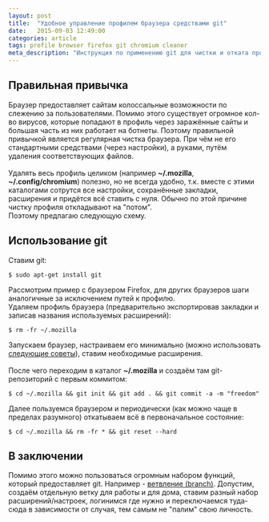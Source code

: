 ```yaml
---
layout: post
title:  "Удобное управление профилем браузера средствами git"
date:   2015-09-03 12:49:00
categories: article
tags: profile browser firefox git chromium cleaner
meta_description: "Инструкция по применению git для чистки и отката профиля браузера"
---
```


## Правильная привычка

Браузер предоставляет сайтам колоссальные возможности по слежению за пользователями. Помимо этого существует огромное кол-во вирусов, которые попадают в профиль через заражённые сайты и большая часть из них работает на ботнеты. Поэтому правильной привычкой является регулярная чистка браузера. При чём не его стандартными средствами (через настройки), а руками, путём удаления соответствующих файлов.<br><br>
Удалять весь профиль целиком (например **~/.mozilla**, **~/.config/chromium**) полезно, но не всегда удобно, т.к. вместе с этими каталогами сотрутся все настройки, сохранённые закладки, расширения и придётся всё ставить с нуля. Обычно по этой причине чистку профиля откладывают на "потом".<br>
Поэтому предлагаю следующую схему.<br>

## Использование git

Ставим git:

```
$ sudo apt-get install git
```

Рассмотрим пример с браузером Firefox, для других браузеров шаги аналогичные за исключением путей к профилю.<br>
Удаляем профиль браузера (предварительно экспортировав закладки и записав названия используемых расширений):

```
$ rm -fr ~/.mozilla
```

Запускаем браузер, настраиваем его минимально (можно использовать <a href="/article/firefox-secure-tweak/" target="_blank">следующие советы</a>), ставим необходимые расширения. <br><br>
После чего переходим в каталог **~/.mozilla** и создаём там git-репозиторий с первым коммитом:

```
$ cd ~/.mozilla && git init && git add . && git commit -a -m "freedom"
```

Далее пользуемся браузером и периодически (как можно чаще в пределах разумного) откатываем всё в первоначальное состояние:

```
$ cd ~/.mozilla && rm -fr * && git reset --hard
```

## В заключении

Помимо этого можно пользоваться огромным набором функций, который предоставляет git. Например - <a href="http://www.calculate-linux.org/main/ru/git" target="_blank">ветвление (branch)</a>. Допустим, создаём отдельную ветку для работы и для дома, ставим разный набор расширений/настроек, логинимся где нужно и переключаемся туда-сюда в зависимости от случая, тем самым не "палим" свою личность.

